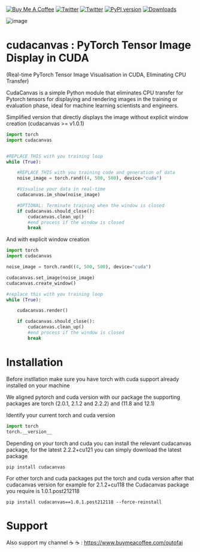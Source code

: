 <a href="https://www.buymeacoffee.com/outofai" target="_blank"><img src="https://img.shields.io/badge/-buy_me_a%C2%A0coffee-red?logo=buy-me-a-coffee" alt="Buy Me A Coffee"></a>
[![Twitter](https://img.shields.io/twitter/url/https/twitter.com/cloudposse.svg?style=social&label=Follow%20%40Ashleigh%20Watson)](https://twitter.com/OutofAi) 
[![Twitter](https://img.shields.io/twitter/url/https/twitter.com/cloudposse.svg?style=social&label=Follow%20%40Alex%20Nasa)](https://twitter.com/banterless_ai)
[![PyPI version](https://badge.fury.io/py/cudacanvas.svg)](https://badge.fury.io/py/cudacanvas)
[![Downloads](https://static.pepy.tech/badge/cudacanvas)](https://pepy.tech/project/cudacanvas)

![image](https://github.com/OutofAi/cudacanvas/assets/145302363/94f1ba88-0991-4690-b09b-7be480ee34ec)


# cudacanvas : PyTorch Tensor Image Display in CUDA
(Real-time PyTorch Tensor Image Visualisation in CUDA, Eliminating CPU Transfer)

CudaCanvas is a simple Python module that eliminates CPU transfer for Pytorch tensors for displaying and rendering images in the training or evaluation phase, ideal for machine learning scientists and engineers. 

Simplified version that directly displays the image without explicit window creation (cudacanvas >= v1.0.1)

```python
import torch
import cudacanvas


#REPLACE THIS with you training loop
while (True):

    #REPLACE THIS with you training code and generation of data
    noise_image = torch.rand((4, 500, 500), device="cuda")

    #Visualise your data in real-time
    cudacanvas.im_show(noise_image)

    #OPTIONAL: Terminate training when the window is closed
    if cudacanvas.should_close():
        cudacanvas.clean_up()
        #end process if the window is closed
        break


```

And with explicit window creation

```python
import torch
import cudacanvas

noise_image = torch.rand((4, 500, 500), device="cuda")

cudacanvas.set_image(noise_image)
cudacanvas.create_window()

#replace this with you training loop
while (True):

    cudacanvas.render()

    if cudacanvas.should_close():
        cudacanvas.clean_up()
        #end process if the window is closed
        break


```


# Installation
Before instllation make sure you have torch with cuda support already installed on your machine

We aligned pytorch and cuda version with our package the supporting packages are torch (2.0.1, 2.1.2 and 2.2.2) and (11.8 and 12.1)

Identify your current torch and cuda version

```python
import torch
torch.__version__
```

Depending on your torch and cuda you can install the relevant cudacanvas package, for the latest 2.2.2+cu121 you can simply download the latest package
```
pip install cudacanvas
```
For other torch and cuda packages put the torch and cuda version after that cudacanvas version for example for 2.1.2+cu118 the Cudacanvas package you require
is 1.0.1.post212118

```
pip install cudacanvas==1.0.1.post212118 --force-reinstall
```

# Support
Also support my channel ☕ ☕ : https://www.buymeacoffee.com/outofai
